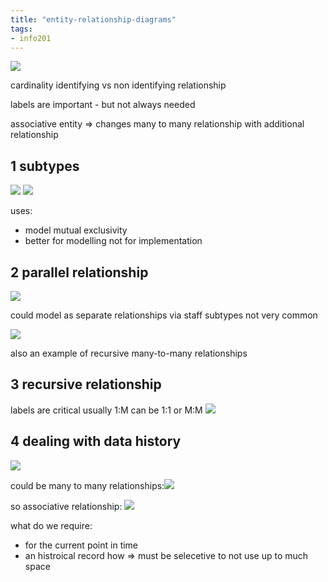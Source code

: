```yaml
---
title: "entity-relationship-diagrams"
tags: 
- info201
---
```


![](https://i.imgur.com/SIgTzZ5.png)

cardinality
identifying vs non identifying relationship

labels are important - but not always needed

associative entity => changes many to many relationship with additional relationship

## 1 subtypes
![](https://i.imgur.com/5sgPCxO.png)
![](https://i.imgur.com/Q0jMI3b.png)

uses:
- model mutual exclusivity
- better for modelling not for implementation

## 2 parallel relationship
![](https://i.imgur.com/UJXPI1l.png)

could model as separate relationships via staff subtypes
not very common

![](https://i.imgur.com/niEL1Y2.png)

also an example of recursive many-to-many relationships

## 3 recursive relationship
labels are critical
usually 1:M can be 1:1 or M:M
![](https://i.imgur.com/CaEgEkp.png)

## 4 dealing with data history
![](https://i.imgur.com/cohxggK.png)

could be many to many relationships:![](https://i.imgur.com/g4ynsh2.png)

so associative relationship: ![](https://i.imgur.com/NXxsJRl.png)

what do we require:
- for the current point in time
- an histroical record how ⇒ must be selecetive to not use up to much space